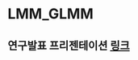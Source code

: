 # LMM_GLMM

## 연구발표 프리젠테이션 [링크](https://drive.google.com/file/d/1HjaaTLQSKP24AIuXy2166WBzWPCleaE-/view?usp=sharing)
